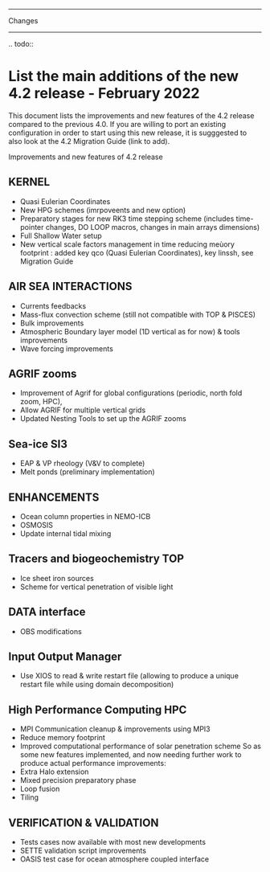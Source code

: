 *******
Changes
*******

.. todo::

  
# List the main additions of the new 4.2 release - February 2022

This document lists the improvements and new features of the 4.2 release compared to the previous 4.0.
If you are willing to port an existing configuration in order to start using this new release, it is sugggested to also look at the 4.2 Migration Guide (link to add).

Improvements and new features of 4.2 release

## KERNEL

- Quasi Eulerian Coordinates
- New HPG schemes (imrpoveents and new option)
- Preparatory stages for new RK3 time stepping scheme (includes time-pointer changes, DO LOOP macros, changes in main arrays dimensions)
- Full Shallow Water setup
- New vertical scale factors management in time reducing meùory footprint : added key qco (Quasi Eulerian Coordinates), key linssh, see Migration Guide

## AIR SEA INTERACTIONS

- Currents feedbacks
- Mass-flux convection scheme (still not compatible with TOP & PISCES)
- Bulk improvements 
- Atmospheric Boundary layer model (1D vertical as for now) & tools improvements
- Wave forcing improvements

## AGRIF zooms

- Improvement of Agrif for global configurations (periodic, north fold zoom, HPC), 
- Allow AGRIF for multiple vertical grids
- Updated Nesting Tools to set up the AGRIF zooms

## Sea-ice SI3

- EAP & VP rheology (V&V to complete)
- Melt ponds (preliminary implementation)

## ENHANCEMENTS

- Ocean column properties in NEMO-ICB
- OSMOSIS
- Update internal tidal mixing 

## Tracers and biogeochemistry TOP

- Ice sheet iron sources
- Scheme for vertical penetration of visible light

## DATA interface

- OBS modifications

## Input Output Manager

- Use XIOS to read & write restart file (allowing to produce a unique restart file while using domain decomposition)

## High Performance Computing HPC


- MPI Communication cleanup & improvements using MPI3
- Reduce memory footprint
- Improved computational performance of solar penetration scheme
So as some new features implemented, and now needing further work to produce actual performance improvements:
- Extra Halo extension
- Mixed precision preparatory phase
- Loop fusion
- Tiling


## VERIFICATION & VALIDATION

- Tests cases now available with most  new developments
- SETTE validation script improvements
- OASIS test case for ocean atmosphere coupled interface
